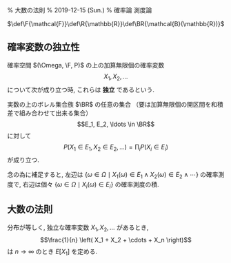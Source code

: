 % 大数の法則
% 2019-12-15 (Sun.)
% 確率論 測度論

$\def\F{\mathcal{F}}\def\R{\mathbb{R}}\def\BR{\mathcal{B}(\mathbb{R})}$

## 確率変数の独立性

確率空間 $(\Omega, \F, P)$ の上の加算無限個の確率変数
$$X_1, X_2, \ldots$$
について次が成り立つ時, これらは **独立** であるという.

実数の上のボレル集合族 $\BR$ の任意の集合
（要は加算無限個の開区間を和積差で組み合わせて出来る集合）
$$E_1, E_2, \ldots \in \BR$$
に対して
$$P(X_1 \in E_1, X_2 \in E_2, \ldots) = \prod_i P(X_i \in E_i)$$
が成り立つ.

念の為に補足すると, 左辺は
$\{ \omega \in \Omega \mid X_1(\omega) \in E_1 \land X_2(\omega) \in E_2 \land \cdots \}$
の確率測度で,
右辺は個々
$\{ \omega \in \Omega \mid X_i(\omega) \in E_i \}$
の確率測度の積.

## 大数の法則

分布が等しく,
独立な確率変数
$X_1, X_2, \ldots$
があるとき,
$$\frac{1}{n} \left( X_1 + X_2 + \cdots + X_n \right)$$
は $n \to \infty$ のとき $E[X_1]$ を定める.

